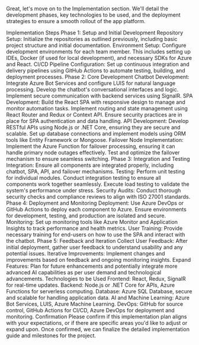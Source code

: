 Great, let's move on to the Implementation section. We'll detail the development phases, key technologies to be used, and the deployment strategies to ensure a smooth rollout of the app platform.

Implementation Steps
Phase 1: Setup and Initial Development
Repository Setup: Initialize the repositories as outlined previously, including basic project structure and initial documentation.
Environment Setup: Configure development environments for each team member. This includes setting up IDEs, Docker (if used for local development), and necessary SDKs for Azure and React.
CI/CD Pipeline Configuration: Set up continuous integration and delivery pipelines using GitHub Actions to automate testing, building, and deployment processes.
Phase 2: Core Development
Chatbot Development:
Integrate Azure Bot Services and configure LUIS for natural language processing.
Develop the chatbot's conversational interfaces and logic.
Implement secure communication with backend services using SignalR.
SPA Development:
Build the React SPA with responsive design to manage and monitor automation tasks.
Implement routing and state management using React Router and Redux or Context API.
Ensure security practices are in place for SPA authentication and data handling.
API Development:
Develop RESTful APIs using Node.js or .NET Core, ensuring they are secure and scalable.
Set up database connections and implement models using ORM tools like Entity Framework or Mongoose.
Failover Node Implementation:
Implement the Azure Function for failover processing, ensuring it can handle primary node outages effectively.
Test and optimize the failover mechanism to ensure seamless switching.
Phase 3: Integration and Testing
Integration: Ensure all components are integrated properly, including chatbot, SPA, API, and failover mechanisms.
Testing:
Perform unit testing for individual modules.
Conduct integration testing to ensure all components work together seamlessly.
Execute load testing to validate the system's performance under stress.
Security Audits: Conduct thorough security checks and compliance reviews to align with ISO 27001 standards.
Phase 4: Deployment and Monitoring
Deployment: Use Azure DevOps or GitHub Actions to deploy each component to Azure. Ensure environments for development, testing, and production are isolated and secure.
Monitoring: Set up monitoring tools like Azure Monitor and Application Insights to track performance and health metrics.
User Training: Provide necessary training for end-users on how to use the SPA and interact with the chatbot.
Phase 5: Feedback and Iteration
Collect User Feedback: After initial deployment, gather user feedback to understand usability and any potential issues.
Iterative Improvements: Implement changes and improvements based on feedback and ongoing monitoring insights.
Expand Features: Plan for future enhancements and potentially integrate more advanced AI capabilities as per user demand and technological advancements.
Technologies to be Used
Frontend: React, Redux, SignalR for real-time updates.
Backend: Node.js or .NET Core for APIs, Azure Functions for serverless computing.
Database: Azure SQL Database, secure and scalable for handling application data.
AI and Machine Learning: Azure Bot Services, LUIS, Azure Machine Learning.
DevOps: GitHub for source control, GitHub Actions for CI/CD, Azure DevOps for deployment and monitoring.
Confirmation
Please confirm if this implementation plan aligns with your expectations, or if there are specific areas you'd like to adjust or expand upon. Once confirmed, we can finalize the detailed implementation guide and milestones for the project.






